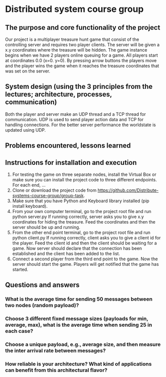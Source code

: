 # Distributed system course group 

## The purpose and core functionality of the project

Our project is a multiplayer treasure hunt game that consist of the controlling server and requires two player clients. The server will be given a x.y coordinates where the treasure will be hidden. The game instance begins when we have 2 players online queuing for a game. All players start at coordinates 0.0 (x=0. y=0). By pressing arrow buttons the players move and the player wins the game when it reaches the treasure coordinates that was set on the server.

## System design (using the 3 principles from the lectures; architecture, processes, communication)
Both the player and server make an UDP thread and a TCP thread for communication. UDP is used to send player action data and TCP for handling connections. For the better server performance the worldstate is updated using UDP.

## Problems encountered, lessons learned

## Instructions for installation and execution

1. For testing the game on three separate nodes, install the Virtual Box or make sure you can install the project code to three different endpoints. For each end, ...
2. Clone or download the project code from https://github.com/Distribute-systems-course-group/group-task.
3. Make sure that you have Python and Keyboard library installed (pip install keyboard). 
4. From your own computer terminal, go to the project root file and run python server.py If running correctly, server asks you to give x.y coordinates for hiding the treasure. Feed the coordinates and then the server should be up and running.
5. From the other end point terminal, go to the project root file and run python client.py If running correctly, client asks you to give a client id for the player. Feed the client id and then the client should be waiting for a game. Now server should declare that the connection has been established and the client has been added to the list.
6. Connect a second player from the third end point to the game. Now the server should start the game. Players will get notified that the game has started.

## Questions and answers

### What is the average time for sending 50 messages between two nodes (random payload)?

### Choose 3 different fixed message sizes (payloads for min, average, max), what is the average time when sending 25 in each case?

### Choose a unique payload, e.g., average size, and then measure the inter arrival rate between messages?

### How reliable is your architecture? What kind of applications can benefit from this architectural flavor?
